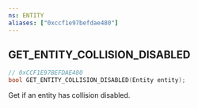```yaml
---
ns: ENTITY
aliases: ["0xccf1e97befdae480"]
---
```

## GET_ENTITY_COLLISION_DISABLED

```c
// 0xCCF1E97BEFDAE480
bool GET_ENTITY_COLLISION_DISABLED(Entity entity);
```

Get if an entity has collision disabled.

